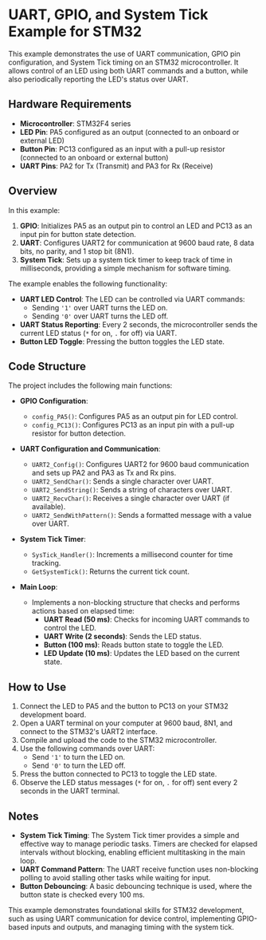 UART, GPIO, and System Tick Example for STM32
=============================================

This example demonstrates the use of UART communication, GPIO pin configuration, and System Tick timing on an STM32 microcontroller. It allows control of an LED using both UART commands and a button, while also periodically reporting the LED's status over UART.

Hardware Requirements
---------------------

-   **Microcontroller**: STM32F4 series
-   **LED Pin**: PA5 configured as an output (connected to an onboard or external LED)
-   **Button Pin**: PC13 configured as an input with a pull-up resistor (connected to an onboard or external button)
-   **UART Pins**: PA2 for Tx (Transmit) and PA3 for Rx (Receive)

Overview
--------

In this example:

1.  **GPIO**: Initializes PA5 as an output pin to control an LED and PC13 as an input pin for button state detection.
2.  **UART**: Configures UART2 for communication at 9600 baud rate, 8 data bits, no parity, and 1 stop bit (8N1).
3.  **System Tick**: Sets up a system tick timer to keep track of time in milliseconds, providing a simple mechanism for software timing.

The example enables the following functionality:

-   **UART LED Control**: The LED can be controlled via UART commands:
    -   Sending `'1'` over UART turns the LED on.
    -   Sending `'0'` over UART turns the LED off.
-   **UART Status Reporting**: Every 2 seconds, the microcontroller sends the current LED status (`*` for on, `.` for off) via UART.
-   **Button LED Toggle**: Pressing the button toggles the LED state.

Code Structure
--------------

The project includes the following main functions:

-   **GPIO Configuration**:

    -   `config_PA5()`: Configures PA5 as an output pin for LED control.
    -   `config_PC13()`: Configures PC13 as an input pin with a pull-up resistor for button detection.
-   **UART Configuration and Communication**:

    -   `UART2_Config()`: Configures UART2 for 9600 baud communication and sets up PA2 and PA3 as Tx and Rx pins.
    -   `UART2_SendChar()`: Sends a single character over UART.
    -   `UART2_SendString()`: Sends a string of characters over UART.
    -   `UART2_RecvChar()`: Receives a single character over UART (if available).
    -   `UART2_SendWithPattern()`: Sends a formatted message with a value over UART.
-   **System Tick Timer**:

    -   `SysTick_Handler()`: Increments a millisecond counter for time tracking.
    -   `GetSystemTick()`: Returns the current tick count.
-   **Main Loop**:

    -   Implements a non-blocking structure that checks and performs actions based on elapsed time:
        -   **UART Read (50 ms)**: Checks for incoming UART commands to control the LED.
        -   **UART Write (2 seconds)**: Sends the LED status.
        -   **Button (100 ms)**: Reads button state to toggle the LED.
        -   **LED Update (10 ms)**: Updates the LED based on the current state.

How to Use
----------

1.  Connect the LED to PA5 and the button to PC13 on your STM32 development board.
2.  Open a UART terminal on your computer at 9600 baud, 8N1, and connect to the STM32's UART2 interface.
3.  Compile and upload the code to the STM32 microcontroller.
4.  Use the following commands over UART:
    -   Send `'1'` to turn the LED on.
    -   Send `'0'` to turn the LED off.
5.  Press the button connected to PC13 to toggle the LED state.
6.  Observe the LED status messages (`*` for on, `.` for off) sent every 2 seconds in the UART terminal.

Notes
-----

-   **System Tick Timing**: The System Tick timer provides a simple and effective way to manage periodic tasks. Timers are checked for elapsed intervals without blocking, enabling efficient multitasking in the main loop.
-   **UART Command Pattern**: The UART receive function uses non-blocking polling to avoid stalling other tasks while waiting for input.
-   **Button Debouncing**: A basic debouncing technique is used, where the button state is checked every 100 ms.

This example demonstrates foundational skills for STM32 development, such as using UART communication for device control, implementing GPIO-based inputs and outputs, and managing timing with the system tick.